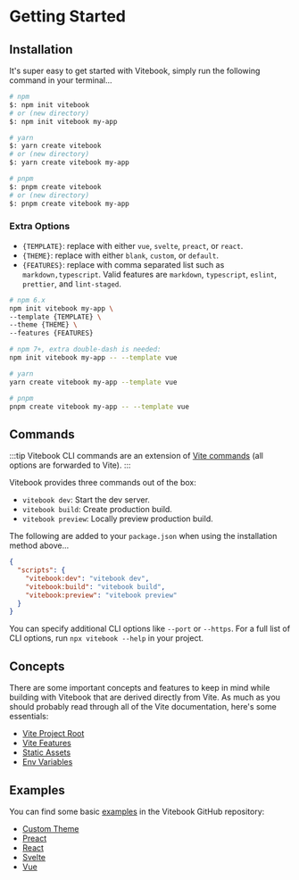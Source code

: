 # Getting Started

## Installation

It's super easy to get started with Vitebook, simply run the following command in your terminal...

```bash
# npm
$: npm init vitebook
# or (new directory)
$: npm init vitebook my-app

# yarn
$: yarn create vitebook
# or (new directory)
$: yarn create vitebook my-app

# pnpm
$: pnpm create vitebook
# or (new directory)
$: pnpm create vitebook my-app
```

### Extra Options

- `{TEMPLATE}`: replace with either `vue`, `svelte`, `preact`, or `react`.
- `{THEME}`: replace with either `blank`, `custom`, or `default`.
- `{FEATURES}`: replace with comma separated list such as `markdown,typescript`. Valid features
  are `markdown`, `typescript`, `eslint`, `prettier`, and `lint-staged`.

```bash
# npm 6.x
npm init vitebook my-app \
--template {TEMPLATE} \
--theme {THEME} \
--features {FEATURES}

# npm 7+, extra double-dash is needed:
npm init vitebook my-app -- --template vue

# yarn
yarn create vitebook my-app --template vue

# pnpm
pnpm create vitebook my-app -- --template vue
```

## Commands

:::tip
Vitebook CLI commands are an extension of [Vite commands](https://vitejs.dev/guide/#command-line-interface)
(all options are forwarded to Vite).
:::

Vitebook provides three commands out of the box:

- `vitebook dev`: Start the dev server.
- `vitebook build`: Create production build.
- `vitebook preview`: Locally preview production build.

The following are added to your `package.json` when using the installation method above...

```json
{
  "scripts": {
    "vitebook:dev": "vitebook dev",
    "vitebook:build": "vitebook build",
    "vitebook:preview": "vitebook preview"
  }
}
```

You can specify additional CLI options like `--port` or `--https`. For a full list of CLI options,
run `npx vitebook --help` in your project.

## Concepts

There are some important concepts and features to keep in mind while building with Vitebook that
are derived directly from Vite. As much as you should probably read through all of the Vite
documentation, here's some essentials:

- [Vite Project Root](https://vitejs.dev/guide/#index-html-and-project-root)
- [Vite Features](https://vitejs.dev/guide/features.html)
- [Static Assets](https://vitejs.dev/guide/assets.html)
- [Env Variables](https://vitejs.dev/guide/env-and-mode.html)

## Examples

You can find some basic [examples](https://github.com/vitebook/vitebook/tree/main/examples) in the
Vitebook GitHub repository:

- [Custom Theme](https://github.com/vitebook/vitebook/tree/main/examples/custom-theme)
- [Preact](https://github.com/vitebook/vitebook/tree/main/examples/preact)
- [React](https://github.com/vitebook/vitebook/tree/main/examples/react)
- [Svelte](https://github.com/vitebook/vitebook/tree/main/examples/svelte)
- [Vue](https://github.com/vitebook/vitebook/tree/main/examples/vue)

